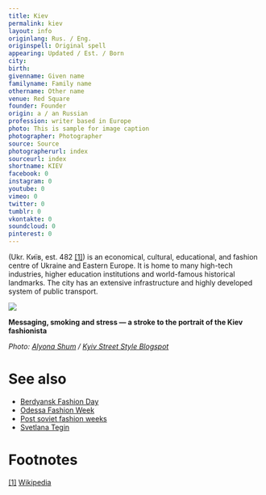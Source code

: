 ```yaml
---
title: Kiev
permalink: kiev
layout: info
originlang: Rus. / Eng.
originspell: Original spell
appearing: Updated / Est. / Born
city:
birth:
givenname: Given name
familyname: Family name
othername: Other name
venue: Red Square
founder: Founder
origin: a / an Russian
profession: writer based in Europe
photo: This is sample for image caption
photographer: Photographer
source: Source
photographerurl: index
sourceurl: index
shortname: KIEV
facebook: 0
instagram: 0
youtube: 0
vimeo: 0
twitter: 0
tumblr: 0
vkontakte: 0
soundcloud: 0
pinterest: 0
---
```


(Ukr. Київ, est. 482 <span id="a1">[\[1\]](#f1)</span>) is an economical, cultural, educational, and fashion centre of Ukraine and Eastern Europe. It is home to many high-tech industries, higher education institutions and world-famous historical landmarks. The city has an extensive infrastructure and highly developed system of public transport.

![](https://2.bp.blogspot.com/-h-2t-2Z6Phk/WACak7IeAnI/AAAAAAAAF4Q/N3Dhj6FbEywugFFu6wjx8XQVTfIThbYfwCLcB/s1600/005.jpg)

**Messaging, smoking and stress — a stroke to the portrait of the Kiev fashionista**

*Photo: [Alyona Shum](shum-alyona) / [Kyiv Street Style Blogspot](http://kyivstreetstyle.blogspot.com/)*

# See also

+ [Berdyansk Fashion Day](berdyansk-fashion-day)
+ [Odessa Fashion Week](odessa-fashion-week)
+ [Post soviet fashion weeks](post-soviet-fashion-weeks)
+ [Svetlana Tegin](tegin-svetlana)

# Footnotes

[[1]](#a1) <span id="f1"></span> [Wikipedia](https://en.wikipedia.org/wiki/Kiev)
